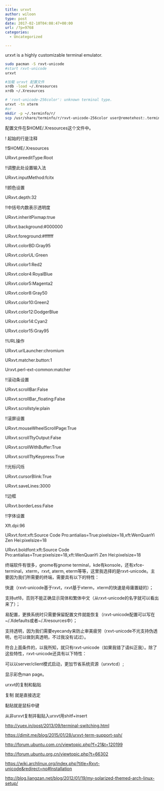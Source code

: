 ```yaml
---
title: urxvt
author: wiloon
type: post
date: 2017-02-10T04:08:47+00:00
url: /?p=9768
categories:
  - Uncategorized

---
```

urxvt is a highly customizable terminal emulator.

```bash
sudo pacman -S rxvt-unicode
#start rxvt-unicode
urxvt

#加载 urxvt 配置文件
xrdb -load ~/.Xresources
xrdb ~/.Xresources

# 'rxvt-unicode-256color': unknown terminal type.
urxvt -tn xterm
#or
mkdir -p ~/.terminfo/r/
scp /usr/share/terminfo/r/rxvt-unicode-256color user@remotehost:.terminfo/r/

```

配置文件在$HOME/.Xresources这个文件中。
   
! 起始的行是注释
  
!!$HOME/.Xresources
  
URxvt.preeditType:Root
  
!!调整此处设置输入法
  
URxvt.inputMethod:fcitx
  
!!颜色设置
  
URxvt.depth:32
  
!!中括号内数表示透明度
  
URxvt.inheritPixmap:true
  
URxvt.background:#000000
  
URxvt.foreground:#ffffff
  
URxvt.colorBD:Gray95
  
URxvt.colorUL:Green
  
URxvt.color1:Red2
  
URxvt.color4:RoyalBlue
  
URxvt.color5:Magenta2
  
URxvt.color8:Gray50
  
URxvt.color10:Green2
  
URxvt.color12:DodgerBlue
  
URxvt.color14:Cyan2
  
URxvt.color15:Gray95
  
!!URL操作
  
URxvt.urlLauncher:chromium
  
URxvt.matcher.button:1
  
Urxvt.perl-ext-common:matcher
  
!!滚动条设置
  
URxvt.scrollBar:False
  
URxvt.scrollBar_floating:False
  
URxvt.scrollstyle:plain
  
!!滚屏设置
  
URxvt.mouseWheelScrollPage:True
  
URxvt.scrollTtyOutput:False
  
URxvt.scrollWithBuffer:True
  
URxvt.scrollTtyKeypress:True
  
!!光标闪烁
  
URxvt.cursorBlink:True
  
URxvt.saveLines:3000
  
!!边框
  
URxvt.borderLess:False
  
!!字体设置
  
Xft.dpi:96
  
URxvt.font:xft:Source Code Pro:antialias=True:pixelsize=18,xft:WenQuanYi Zen Hei:pixelsize=18
  
URxvt.boldfont:xft:Source Code Pro:antialias=True:pixelsize=18,xft:WenQuanYi Zen Hei:pixelsize=18

终端软件有很多，gnome有gnome terminal，kde有konsole，还有xfce-terminal，xterm，rxvt, aterm, eterm等等，这里我选择的是rxvt-unicode。主要因为我们所需要的终端，需要具有以下的特性：

快速（rxvt-unicode基于rxvt，rxvt基于xterm，xterm的快速是毋庸置疑的）；
  
支持utf8，否则不能正确显示简体和繁体中文（从rxvt-unicode的名字就可以看出来了）；
  
易配置，更换系统时只需要保留配置文件就能恢复（rxvt-unicode配置可以写在~/.Xdefaults或者~/.Xresources中）；
  
支持透明，因为我们需要eyecandy来防止审美疲劳（rxvt-unicode不光支持伪透明，也可以做到真透明，不过我没有试过）。
  
符合上面条件的，以我所知，就只有rxvt-unicode（如果我错了请纠正我）。除了这些特性，rxvt-unicode还具有以下特性：

可以以server/client模式启动，更加节省系统资源（urxvtcd）;
  
显示彩色man page。

urxvt的复制和黏贴
  
复制 就是直接选定
  
黏贴就是鼠标中键
  
从非urxvt复制并黏贴入urxvt用shitf+insert

http://yuex.in/post/2013/09/terminal-switching.html
  
https://dimit.me/blog/2015/01/28/urxvt-term-support-ssh/
  
http://forum.ubuntu.com.cn/viewtopic.php?f=21&t=120199
  
http://forum.ubuntu.org.cn/viewtopic.php?t=66302
  
https://wiki.archlinux.org/index.php?title=Rxvt-unicode&redirect=no#Installation
  
http://blog.liangzan.net/blog/2012/01/19/my-solarized-themed-arch-linux-setup/